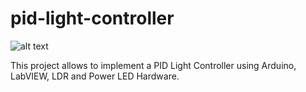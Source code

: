 # pid-light-controller
![alt text](https://raw.githubusercontent.com/tidusdavid/pid-light-controller/master/Resources/Architecture.png)

This project allows to implement a PID Light Controller using Arduino, LabVIEW, LDR and Power LED Hardware.
